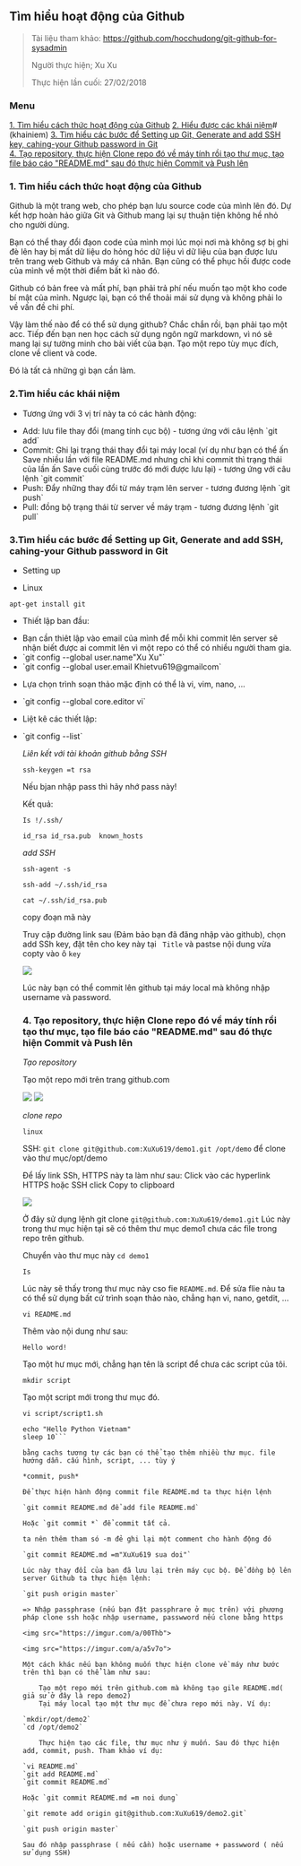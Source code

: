 ## Tìm hiểu hoạt động của Github
> Tài liệu tham khảo: https://github.com/hocchudong/git-github-for-sysadmin
>
> Người thực hiện; Xu Xu
>
> Thực hiện lần cuối: 27/02/2018

### Menu
[1. Tìm hiểu cách thức hoạt động của Github](#timhieu)
[2. Hiểu được các khái niệm]()#(khainiem) 
[3. Tìm hiểu các bước để Setting up Git, Generate and add SSH key, cahing-your Github password in Git](#SettingupGit)	
[4. Tạo repository, thực hiện Clone repo đó về máy tính rồi tạo thư mục, tạo file báo cáo "README.md" sau đó thực hiện Commit và Push lên ](#repository)


<a name= "KhainiemG"></a>

### 1. Tìm hiểu cách thức hoạt động của Github 

Github là một trang web, cho phép bạn lưu source code của mình lên đó. Dự kết hợp hoàn hảo giữa Git và Github mang lại sự thuận tiện không hề nhỏ cho người dùng.

Bạn có thể thay đổi đạon code của mình mọi lúc mọi nơi mà không sợ bị ghi đè lên hay bị mất dữ liệu do hỏng hóc dữ liệu vì dữ liệu của bạn được lưu trên trang web Github và máy cá nhân. Bạn cũng có thể phục hồi được code của mình về một thời điểm bất kì nào đó.

Github có bản free và mất phí, bạn phải trả phí nếu muốn tạo một kho code bí mật của mình. Ngược lại, bạn có thể thoải mái sử dụng và không phải lo về vấn đề chi phí.

Vậy làm thế nào để có thể sử dụng github? Chắc chắn rồi, bạn phải tạo một acc. Tiếp đến bạn nen học cách sử dụng ngôn ngữ markdown, vì nó sẽ mang lại sự tường minh cho bài viết của bạn. Tạo một repo tùy mục đích, clone về client và code.

Đó là tất cả những gì bạn cần làm.

<a name="Cackhainiem"></a>

### 2.Tìm hiểu các khái niệm 

- Tương ứng với 3 vị trí này ta có các hành động:
<ul>

<li>Add: lưu file thay đổi (mang tính cục bộ) - tương ứng với câu lệnh `git add`</li> 

<li>Commit: Ghi lại trạng thái thay đổi tại máy local (ví dụ như bạn có thể ấn Save nhiều lần với file README.md nhưng chỉ khi commit thì trạng thái của lần ấn Save cuối cùng trước đó mới được lưu lại) - tương ứng với câu lệnh `git commit`</li>

<li>Push: Đẩy những thay đổi từ máy trạm lên server - tương đương lệnh `git push`</li>

<li>Pull: đồng bộ trạng thái từ server về máy trạm - tương đương lệnh `git pull`</li> 
</ul>

### 3.Tìm hiểu các bước để Setting up Git, Generate and add SSH, cahing-your Github password in Git

- Setting up
<ul>
<li> Linux</li>
</ul> 

`apt-get install git`

- Thiết lập ban đầu:
<ul>

<li> Bạn cần thiêt lập vào email của mình để mỗi khi commit lên server sẽ nhận biết được ai commit lên vì một repo có thể có nhiều người tham gia.</li> 

<li>`git config --global user.name"Xu Xu"`</li>

<li>`git config --global user.email Khietvu619@gmailcom`</li>
</ul>

- Lựa chọn trình soạn thảo mặc định có thể là vi, vim, nano, ...
<ul>

<li>`git config --global core.editor vi`</li>

</ul>

- Liệt kê các thiết lập:
<ul>

<li>`git config --list`</li>

*Liên kết với tài khoản github bằng SSH*

`ssh-keygen =t rsa`

Nếu bjan nhập pass thì hãy nhớ pass này!

Kết quả: 

`Is !/.ssh/`

`id_rsa	id_rsa.pub	known_hosts`

*add SSH* 

    ssh-agent -s

    ssh-add ~/.ssh/id_rsa

    cat ~/.ssh/id_rsa.pub

copy đoạn mã này 

Truy cập đường link sau (Đảm bảo bạn đã đăng nhập vào github), chọn add SSh key, đặt tên cho key này tại ` Title` và pastse nội dung vừa copty vào ô `key`

<img src="https://imgur.com/a/cCxPI">

Lúc này bạn có thể commit lên github tại máy local mà không nhập username và password.

### 4. Tạo repository, thực hiện Clone repo đó về máy tính rồi tạo thư mục, tạo file báo cáo "README.md" sau đó thực hiện Commit và Push lên

*Tạo repository*

Tạo một repo mới trên trang github.com

<img src="https://imgur.com/a/LzA1Z">
<img src="https://camo.githubusercontent.com/33ade8c1712f9e55e9f9a91ee454b365204fb68c/687474703a2f2f692e696d6775722e636f6d2f4d4a5a6a594d6d2e706e67">


*clone repo*

`linux`

SSH: `git clone git@github.com:XuXu619/demo1.git /opt/demo` để clone vào thư mục/opt/demo

Để lấy link SSh, HTTPS này ta làm như sau: Click vào các hyperlink HTTPS hoặc SSH click Copy to clipboard

<img src="https://imgur.com/a/00Thb">

Ở đây sử dụng lệnh git clone `git@github.com:XuXu619/demo1.git`
Lúc này trong thư mục hiện tại sẽ có thêm thư mục demo1 chưa các file trong repo trên github.

Chuyển vào thư mục này 
`cd demo1`

`Is`

Lúc này sẽ thấy trong thư mục này cso fie `README.md`. Để sửa flie nàu ta có thể sử dụng bất cứ trình soạn thảo nào, chẳng hạn vi, nano, getdit, ...

`vi README.md`

Thêm vào nội dung như sau:

`Hello word!`

Tạo một hư mục mới, chẳng hạn tên là script để chưa các script của tôi.

`mkdir script`

Tạo một script mới trong thư mục đó.

`vi script/script1.sh`

```!/bin/sh
echo "Hello Python Vietnam"
sleep 10```

bằng cachs tương tự các bạn có thể tạo thêm nhiều thư mục. file hướng dẫn. cấu hình, script, ... tùy ý

*commit, push*

Để thực hiện hành động commit file README.md ta thực hiện lệnh

`git commit README.md để add file README.md`

Hoặc `git commit *` để commit tất cả.

ta nên thêm tham só -m đẻ ghi lại một comment cho hành động đó

`git commit README.md =m"XuXu619 sua doi"`

Lúc này thay đổi của bạn đã lưu lại trên máy cục bộ. Để đồng bộ lên server Github ta thực hiện lệnh:

`git push origin master`

=> Nhập passphrase (nếu bạn đặt passphrare ở mục trên) với phương pháp clone ssh hoặc nhập username, passwword nếu clone bằng https

<img src="https://imgur.com/a/00Thb">

<img src="https://imgur.com/a/a5v7o">

Một cách khác nếu bạn không muốn thực hiện clone về máy như bước trên thì bạn có thể làm như sau:

	Tạo một repo mới trên github.com mà không tạo gile README.md( giả sử ở đây là repo demo2)
	Tại máy local tạo một thư mục để chưa repo mới này. Ví dụ:

`mkdir/opt/demo2`
`cd /opt/demo2`

	Thực hiện tạo các file, thư mục như ý muốn. Sau đó thực hiện add, commit, push. Tham khảo ví dụ: 

`vi README.md`
`git add README.md`
`git commit README.md`

Hoặc `git commit README.md =m noi dung` 

`git remote add origin git@github.com:XuXu619/demo2.git`

`git push origin master`

Sau đó nhập passphrase ( nếu cần) hoặc username + passwword ( nếu sử dụng SSH)

